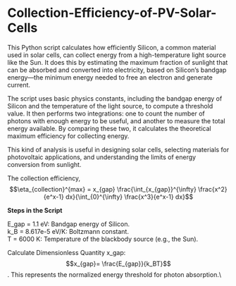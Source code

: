 # Collection-Efficiency-of-PV-Solar-Cells

This Python script calculates how efficiently Silicon, a common material used in solar cells, can collect energy from a high-temperature light source like the Sun. It does this by estimating the maximum fraction of sunlight that can be absorbed and converted into electricity, based on Silicon’s bandgap energy—the minimum energy needed to free an electron and generate current.

The script uses basic physics constants, including the bandgap energy of Silicon and the temperature of the light source, to compute a threshold value. It then performs two integrations: one to count the number of photons with enough energy to be useful, and another to measure the total energy available. By comparing these two, it calculates the theoretical maximum efficiency for collecting energy.

This kind of analysis is useful in designing solar cells, selecting materials for photovoltaic applications, and understanding the limits of energy conversion from sunlight.

The collection efficiency, $$\eta_{collection}^{max} = x_{gap} \frac{\int_{x_{gap}}^{\infty} \frac{x^2}{e^x-1} dx}{\int_{0}^{\infty} \frac{x^3}{e^x-1} dx}$$

**Steps in the Script** 

E_gap = 1.1 eV: Bandgap energy of Silicon.\
k_B = 8.617e-5 eV/K: Boltzmann constant.\
T = 6000 K: Temperature of the blackbody source (e.g., the Sun).

Calculate Dimensionless Quantity x_gap: $$x_{gap}= \frac{E_{gap}}{k_BT}$$. This represents the normalized energy threshold for photon absorption.\

